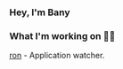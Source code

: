 
### Hey, I'm Bany

### What I'm working on 👨‍💻

[ron](https://github.com/9bany/ron) - Application watcher.
